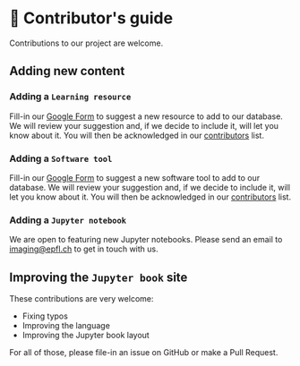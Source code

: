# 🤝 Contributor's guide

Contributions to our project are welcome.

## Adding new content

### Adding a `Learning resource`

Fill-in our [Google Form](https://docs.google.com/forms/d/e/1FAIpQLSeJojbinWxZz9js-XBPnWCxLdyfQcS0CUhe437fLCIrNvDBZw/viewform?usp=sf_link) to suggest a new resource to add to our database. We will review your suggestion and, if we decide to include it, will let you know about it. You will then be acknowledged in our [contributors](https://github.com/EPFL-Center-for-Imaging/image-analysis-field-guide/blob/main/CONTRIBUTING.md) list.

### Adding a `Software tool`

Fill-in our [Google Form](https://docs.google.com/forms/d/e/1FAIpQLSe4QDF4oGKojaLksrsizHotXpAOGbL4f1bQwyBoNlOztMPzGA/viewform?usp=sf_link) to suggest a new software tool to add to our database. We will review your suggestion and, if we decide to include it, will let you know about it. You will then be acknowledged in our [contributors](https://github.com/EPFL-Center-for-Imaging/image-analysis-field-guide/blob/main/CONTRIBUTING.md) list.

### Adding a `Jupyter notebook`

We are open to featuring new Jupyter notebooks. Please send an email to imaging@epfl.ch to get in touch with us.

## Improving the `Jupyter book` site

These contributions are very welcome:

- Fixing typos
- Improving the language
- Improving the Jupyter book layout

For all of those, please file-in an issue on GitHub or make a Pull Request.
